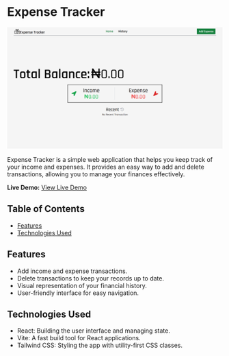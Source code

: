 # Expense Tracker

![Expense Tracker Screenshot](<./src/assets/Screenshot%20(278).png>)

Expense Tracker is a simple web application that helps you keep track of your income and expenses. It provides an easy way to add and delete transactions, allowing you to manage your finances effectively.

**Live Demo:** [View Live Demo](https://your-demo-url.com)

## Table of Contents

- [Features](#features)
- [Technologies Used](#technologies-used)

## Features

- Add income and expense transactions.
- Delete transactions to keep your records up to date.
- Visual representation of your financial history.
- User-friendly interface for easy navigation.

## Technologies Used

- React: Building the user interface and managing state.
- Vite: A fast build tool for React applications.
- Tailwind CSS: Styling the app with utility-first CSS classes.
